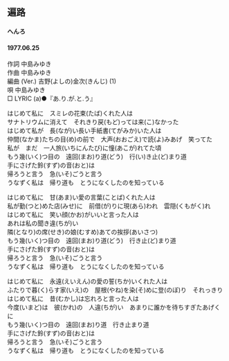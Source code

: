 ## 遍路
#### へんろ
#### 1977.06.25


作詞        中島みゆき  
作曲        中島みゆき  
編曲 (Ver.) 吉野(よしの)金次(きんじ) (1)  
唄          中島みゆき  
□ LYRIC (a)●『あ.り.が.と.う』  


はじめて私に　スミレの花束(たば)くれた人は  
サナトリウムに消えて　それきり戻(もど)っては来(こ)なかった  
はじめて私が　長(なが)い長い手紙書(てがみか)いた人は  
仲間(なかま)たちの目(め)の前で　大声(おおごえ)で読(よ)みあげ　笑ってた  
私が　まだ　一人旅(いちにんたび)に憧(あこが)れてた頃  
もう幾(いく)つ目の　遠回(まお)り道(どう)　行(い)き止(ど)まり道  
手にさげた鈴(すず)の音(おと)は  
帰ろうと言う　急(いそ)ごうと言う  
うなずく私は　帰り道も　とうになくしたのを知っている  
  
  
はじめて私に　甘(あま)い愛の言葉(ことば)くれた人は  
私が勤(つと)めた店(みせ)に　前借(が)りに現(あら)われ　雲隠(くもがく)れ  
はじめて私に　笑い顔(かお)がいいと言った人は  
あれは私の聞き違(ちが)い  
隣(となり)の席(せき)の娘(むすめ)あての挨拶(あいさつ)  
もう幾(いく)つ目の　遠回(まお)り道(どう)　行き止(ど)まり道  
手にさげた鈴(すず)の音(おと)は  
帰ろうと言う　急(いそ)ごうと言う  
うなずく私は　帰り道も　とうになくしたのを知っている  
  
  
はじめて私に　永遠(えいえん)の愛の誓(ちか)いくれた人は  
ふたりで暮(く)らす家(いえ)の　屋根(やね)を染(そ)めに登(のぼ)り　それっきり  
はじめて私に　昔(むかし)は忘れろと言った人は  
今度(いまど)は　彼(かれ)の　人違(ちが)い　あまりに誰かを待ちすぎたあげくに  
もう幾(いく)つ目の　遠回(まお)り道　行き止まり道  
手にさげた鈴(すず)の音(おと)は  
帰ろうと言う　急(いそ)ごうと言う  
うなずく私は　帰り道も　とうになくしたのを知っている  
